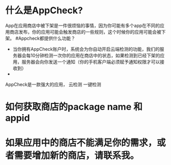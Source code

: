 # 什么是AppCheck?
App在应用商店中被下架是一件很烦恼的事情，因为你可能有多个app在不同的应用商店发布，你的应用可能会触发商店的一些规则，这个时候你的应用可能会被下架。
#Appcheck都提供什么功能？
- 当你拥有AppCheck账户时，系统会为你自动开启云端检测的功能，我们的服务器会每10分钟检测一次你的应用在商店中的状态，如果检测到已经下架的应用，服务器会向你发送一个通知（你的手机客户端必须赋予通知权限才可以接收到）
- 
AppCheck是一款强大的应用，
云检测
一键检测
# 如何获取商店的package name 和 appid
# 如果应用中的商店不能满足你的需求，或者需要增加新的商店，请联系我。

